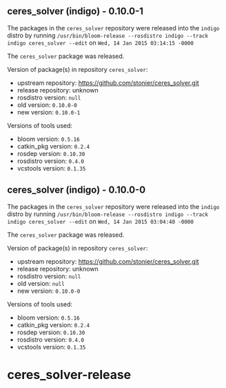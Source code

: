 ## ceres_solver (indigo) - 0.10.0-1

The packages in the `ceres_solver` repository were released into the `indigo` distro by running `/usr/bin/bloom-release --rosdistro indigo --track indigo ceres_solver --edit` on `Wed, 14 Jan 2015 03:14:15 -0000`

The `ceres_solver` package was released.

Version of package(s) in repository `ceres_solver`:
- upstream repository: https://github.com/stonier/ceres_solver.git
- release repository: unknown
- rosdistro version: `null`
- old version: `0.10.0-0`
- new version: `0.10.0-1`

Versions of tools used:
- bloom version: `0.5.16`
- catkin_pkg version: `0.2.4`
- rosdep version: `0.10.30`
- rosdistro version: `0.4.0`
- vcstools version: `0.1.35`


## ceres_solver (indigo) - 0.10.0-0

The packages in the `ceres_solver` repository were released into the `indigo` distro by running `/usr/bin/bloom-release --rosdistro indigo --track indigo ceres_solver --edit` on `Wed, 14 Jan 2015 03:04:40 -0000`

The `ceres_solver` package was released.

Version of package(s) in repository `ceres_solver`:
- upstream repository: https://github.com/stonier/ceres_solver.git
- release repository: unknown
- rosdistro version: `null`
- old version: `null`
- new version: `0.10.0-0`

Versions of tools used:
- bloom version: `0.5.16`
- catkin_pkg version: `0.2.4`
- rosdep version: `0.10.30`
- rosdistro version: `0.4.0`
- vcstools version: `0.1.35`


# ceres_solver-release
